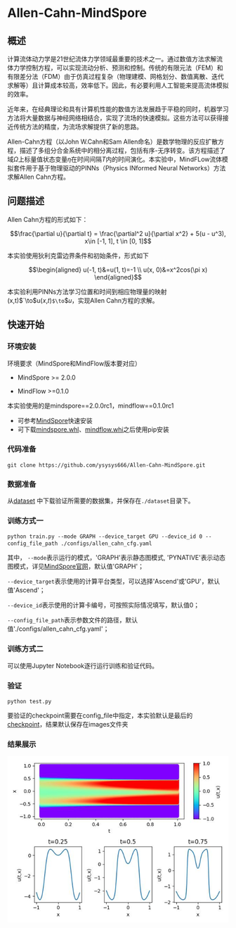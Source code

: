 # Allen-Cahn-MindSpore

## 概述

计算流体动力学是21世纪流体力学领域最重要的技术之一。通过数值方法求解流体力学控制方程，可以实现流动分析、预测和控制。传统的有限元法（FEM）和有限差分法（FDM）由于仿真过程复杂（物理建模、网格划分、数值离散、迭代求解等）且计算成本较高，效率低下。因此，有必要利用人工智能来提高流体模拟的效率。

近年来，在经典理论和具有计算机性能的数值方法发展趋于平稳的同时，机器学习方法将大量数据与神经网络相结合，实现了流场的快速模拟。这些方法可以获得接近传统方法的精度，为流场求解提供了新的思路。

Allen-Cahn方程（以John W.Cahn和Sam Allen命名）是数学物理的反应扩散方程，描述了多组分合金系统中的相分离过程，包括有序-无序转变。该方程描述了域$`\Omega`$上标量值状态变量$`\eta`$在时间间隔$`T`$内的时间演化。本实验中，MindFLow流体模拟套件用于基于物理驱动的PINNs（Physics INformed Neural Networks）方法求解Allen Cahn方程。

## 问题描述

Allen Cahn方程的形式如下：
```math
\frac{\partial u}{\partial t} = \frac{\partial^2 u}{\partial x^2} + 5(u - u^3), x\in [-1, 1], t \in [0, 1]
```
本实验使用狄利克雷边界条件和初始条件，形式如下
```math
\begin{aligned}
u(-1, t)&=u(1, t)=-1 \\
u(x, 0)&=x^2cos(\pi x)
\end{aligned}
```
本实验利用PINNs方法学习位置和时间到相应物理量的映射(x,t)$`\to$u(𝑥,𝑡)`$\to`$𝑢，实现Allen Cahn方程的求解。

## 快速开始

### 环境安装

环境要求（MindSpore和MindFlow版本要对应）

- MindSpore >= 2.0.0

- MindFlow >=0.1.0 

本实验使用的是mindspore==2.0.0rc1，mindflow==0.1.0rc1

- 可参考[MindSpore](https://www.mindspore.cn/install)快速安装
- 可下载[mindspore.whl](https://ms-release.obs.cn-north-4.myhuaweicloud.com/2.0.0rc1/MindSpore/unified/x86_64/mindspore-2.0.0rc1-cp39-cp39-linux_x86_64.whl)、[mindflow.whi](https://ms-release.obs.cn-north-4.myhuaweicloud.com/2.0.0rc1/MindScience/gpu/x86_64/cuda-11.1/mindflow_gpu-0.1.0rc1-py3-none-any.whl)之后使用pip安装

### 代码准备

```
git clone https://github.com/ysysys666/Allen-Cahn-MindSpore.git
```

### 数据准备

从[dataset](https://download-mindspore.osinfra.cn/mindscience/mindflow/dataset/applications/research/allen_cahn/) 中下载验证所需要的数据集，并保存在`./dataset`目录下。

### 训练方式一

```
python train.py --mode GRAPH --device_target GPU --device_id 0 --config_file_path ./configs/allen_cahn_cfg.yaml
```

其中， `--mode`表示运行的模式，'GRAPH'表示静态图模式, 'PYNATIVE'表示动态图模式，详见[MindSpore官网](https://gitee.com/link?target=https%3A%2F%2Fwww.mindspore.cn%2Fdocs%2Fzh-CN%2Fr2.0.0-alpha%2Fdesign%2Fdynamic_graph_and_static_graph.html%3Fhighlight%3Dpynative)，默认值'GRAPH'；

`--device_target`表示使用的计算平台类型，可以选择'Ascend'或'GPU'，默认值'Ascend'；

`--device_id`表示使用的计算卡编号，可按照实际情况填写，默认值0；

`--config_file_path`表示参数文件的路径，默认值'./configs/allen_cahn_cfg.yaml'；

### 训练方式二

可以使用Jupyter Notebook逐行运行训练和验证代码。

### 验证

```
python test.py
```

要验证的checkpoint需要在config_file中指定，本实验默认是最后的[checkpoint](./ckpt/ac-15001.ckpt)，结果默认保存在images文件夹

### 结果展示
![result](./images/15001-result.jpg)
